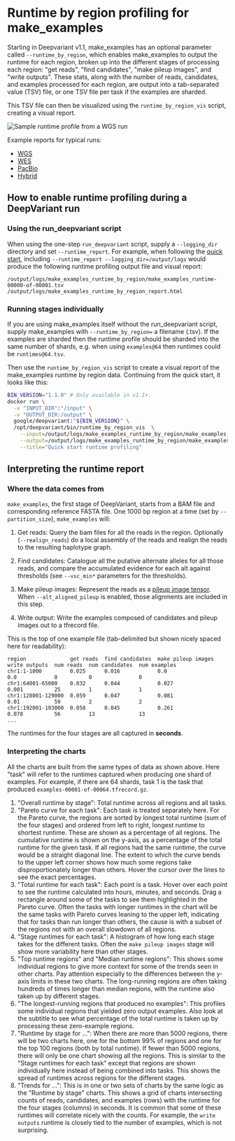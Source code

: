 # Runtime by region profiling for make_examples

Starting in Deepvariant v1.1, make_examples has an optional parameter called
`--runtime_by_region`, which enables make_examples to output the runtime for
each region, broken up into the different stages of processing each region: "get
reads", "find candidates", "make pileup images", and "write outputs". These
stats, along with the number of reads, candidates, and examples processed for
each region, are output into a tab-separated value (TSV) file, or one TSV file
per task if the examples are sharded.

This TSV file can then be visualized using the `runtime_by_region_vis` script,
creating a visual report.

![Sample runtime profile from a WGS run](images/runtime_by_region_wgs.png)

Example reports for typical runs:

*   [WGS](https://storage.googleapis.com/deepvariant/example-reports/runtime_report_wgs.html)
*   [WES](https://storage.googleapis.com/deepvariant/example-reports/runtime_report_wes.html)
*   [PacBio](https://storage.googleapis.com/deepvariant/example-reports/runtime_report_pacbio.html)
*   [Hybrid](https://storage.googleapis.com/deepvariant/example-reports/runtime_report_hybrid.html)

## How to enable runtime profiling during a DeepVariant run

### Using the run_deepvariant script

When using the one-step `run_deepvariant` script, supply a `--logging_dir`
directory and set `--runtime_report`. For example, when following the
[quick start](deepvariant-quick-start.md), including `--runtime_report
--logging_dir=/output/logs` would produce the following runtime profiling output
file and visual report:

```
/output/logs/make_examples_runtime_by_region/make_examples_runtime-00000-of-00001.tsv
/output/logs/make_examples_runtime_by_region_report.html
```

### Running stages individually

If you are using make_examples itself without the run_deepvariant script, supply
make_examples with `--runtime_by_region=` a filename (.tsv). If the examples are
sharded then the runtime profile should be sharded into the same number of
shards, e.g. when using `examples@64` then runtimes could be `runtimes@64.tsv`.

Then use the `runtime_by_region_vis` script to create a visual report of the
make_examples runtime by region data. Continuing from the quick start, it looks
like this:

```bash
BIN_VERSION="1.1.0" # Only available in v1.1+.
docker run \
  -v "INPUT_DIR":"/input" \
  -v "OUTPUT_DIR:/output" \
  google/deepvariant:"${BIN_VERSION}" \
  /opt/deepvariant/bin/runtime_by_region_vis  \
    --input=/output/logs/make_examples_runtime_by_region/make_examples_runtime-00000-of-00001.tsv \
    --output=/output/logs/make_examples_runtime_by_region/make_examples_runtime_vis.html \
    --title="Quick start runtime profiling"
```

## Interpreting the runtime report

### Where the data comes from

`make_examples`, the first stage of DeepVariant, starts from a BAM file and
corresponding reference FASTA file. One 1000 bp region at a time (set by
`--partition_size`), `make_examples` will:

1.  Get reads: Query the bam files for all the reads in the region. Optionally
    (`--realign_reads`) do a local assembly of the reads and realign the reads
    to the resulting haplotype graph.

2.  Find candidates: Catalogue all the putative alternate alleles for all those
    reads, and compare the accumulated evidence for each alt against thresholds
    (see `--vsc_min*` parameters for the thresholds).

3.  Make pileup images: Represent the reads as a
    [pileup image tensor](https://google.github.io/deepvariant/posts/2020-02-20-looking-through-deepvariants-eyes/).
    When `--alt_aligned_pileup` is enabled, those alignments are included in
    this step.

4.  Write output: Write the examples composed of candidates and pileup images
    out to a tfrecord file.

This is the top of one example file (tab-delimited but shown nicely spaced here
for readability):

```
region              get reads  find candidates  make pileup images  write outputs  num reads  num candidates  num examples
chr1:1-1000         0.025      0.016            0.0                 0.0            0          0               0
chr1:64001-65000    0.032      0.044            0.027               0.001          25         1               1
chr1:128001-129000  0.059      0.047            0.081               0.01           59         2               2
chr1:192001-193000  0.058      0.045            0.261               0.078          56         13              13
...
```

The runtimes for the four stages are all captured in **seconds**.

### Interpreting the charts

All the charts are built from the same types of data as shown above. Here "task"
will refer to the runtimes captured when producing one shard of examples. For
example, if there are 64 shards, task 1 is the task that produced
`examples-00001-of-00064.tfrecord.gz`.

1.  "Overall runtime by stage": Total runtime across all regions and all tasks.
2.  "Pareto curve for each task": Each task is treated separately here. For the
    Pareto curve, the regions are sorted by longest total runtime (sum of the
    four stages) and ordered from left to right, longest runtime to shortest
    runtime. These are shown as a percentage of all regions. The cumulative
    runtime is shown on the y-axis, as a percentage of the total runtime for the
    given task. If all regions had the same runtime, the curve would be a
    straight diagonal line. The extent to which the curve bends to the upper
    left corner shows how much some regions take disproportionately longer than
    others. Hover the cursor over the lines to see the exact percentages.
3.  "Total runtime for each task": Each point is a task. Hover over each point
    to see the runtime calculated into hours, minutes, and seconds. Drag a
    rectangle around some of the tasks to see them highlighted in the Pareto
    curve. Often the tasks with longer runtimes in the chart will be the same
    tasks with Pareto curves leaning to the upper left, indicating that for
    tasks than run longer than others, the cause is with a subset of the regions
    not with an overall slowdown of all regions.
4.  "Stage runtimes for each task": A histogram of how long each stage takes for
    the different tasks. Often the `make pileup images` stage will show more
    variability here than other stages.
5.  "Top runtime regions" and "Median runtime regions": This shows some
    individual regions to give more context for some of the trends seen in other
    charts. Pay attention especially to the differences between the y-axis
    limits in these two charts. The long-running regions are often taking
    hundreds of times longer than median regions, with the runtime also taken up
    by different stages.
6.  "The longest-running regions that produced no examples": This profiles some
    individual regions that yielded zero output examples. Also look at the
    subtitle to see what percentage of the total runtime is taken up by
    processing these zero-example regions.
7.  "Runtime by stage for ...": When there are more than 5000 regions, there
    will be two charts here, one for the bottom 99% of regions and one for the
    top 100 regions (both by total runtime). If fewer than 5000 regions, there
    will only be one chart showing all the regions. This is similar to the
    "Stage runtimes for each task" except that regions are shown individually
    here instead of being combined into tasks. This shows the spread of runtimes
    across regions for the different stages.
8.  "Trends for ...": This is in one or two sets of charts by the same logic as
    the "Runtime by stage" charts. This shows a grid of charts intersecting
    counts of reads, candidates, and examples (rows) with the runtime for the
    four stages (columns) in seconds. It is common that some of these runtimes
    will correlate nicely with the counts. For example, the `write outputs`
    runtime is closely tied to the number of examples, which is not surprising.
